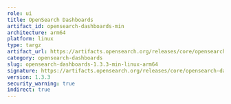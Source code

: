 ```yaml
---
role: ui
title: OpenSearch Dashboards
artifact_id: opensearch-dashboards-min
architecture: arm64
platform: linux
type: targz
artifact_url: https://artifacts.opensearch.org/releases/core/opensearch-dashboards/1.3.3/opensearch-dashboards-min-1.3.3-linux-arm64.tar.gz
category: opensearch-dashboards
slug: opensearch-dashboards-1.3.3-min-linux-arm64
signature: https://artifacts.opensearch.org/releases/core/opensearch-dashboards/1.3.3/opensearch-dashboards-min-1.3.3-linux-arm64.tar.gz.sig
version: 1.3.3
security_warning: true
indirect: true
---
```

